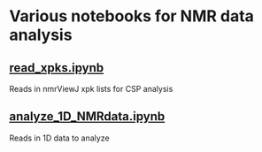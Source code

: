 # Various notebooks for NMR data analysis

## [read_xpks.ipynb](read_xpks.ipynb)
Reads in nmrViewJ xpk lists for CSP analysis

## [analyze_1D_NMRdata.ipynb](analyze_1D_NMRdata.ipynb)
Reads in 1D data to analyze

